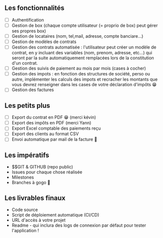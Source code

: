 ## Les fonctionnalités

- [ ] Authentification
-  [ ] Gestion de box (chaque compte utilisateur (= proprio de box) peut gérer ses propres box)
- [ ] Gestion de locataires (nom, tel,mail, adresse, compte banciare...)
- [ ] Gestion de modèles de contrats
- [ ] Gestion des contrats automatisée : l'utilisateur peut créer un modèle de contrat, en y incluant des variables (nom, prenom, adresse, etc...) qui seront par la suite automatiquement remplacées lors de la constitution d'un contrat.
- [ ] Gestion des suivis de paiement au mois par mois (cases à cocher)
- [ ] Gestion des impots : en fonction des structures de société, perso ou autre, implémenter les calculs des impots et recracher les montants que vous devrez renseigner dans les cases de votre déclaration d'impôts 😁
- [ ] Gestion des factures

## Les petits plus

- [ ] Export du contrat en PDF 😁 (merci kévin)
- [ ] Export des impôts en PDF (merci Yann)
- [ ] Export Excel comptable des paiements reçu
- [ ] Export des clients au format CSV
- [ ] Envoi automatique par mail de la facture 🐥

## Les impératifs

- $$GIT & GITHUB (repo public)
- Issues pour chaque chose réalisée
- Milestones
- Branches à gogo 🌴

## Les livrables finaux

- Code source
- Script de déploiement automatique (CI/CD)
- URL d'accès à votre projet
- Readme - qui inclura des logs de connexion par défaut pour tester l'application !